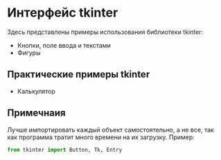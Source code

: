# Интерфейс tkinter
Здесь представлены примеры использования библиотеки tkinter:
* Кнопки, поле ввода и текстами
* Фигуры
## Практические примеры tkinter 
* Калькулятор
## Примечнаия
Лучше импортировать каждый объект самостоятельно, а не все, так как программа тратит много времени на их загрузку. Пример:
```python
from tkinter import Button, Tk, Entry
```

